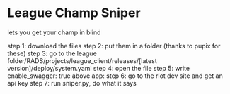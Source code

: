 # League Champ Sniper
lets you get your champ in blind

step 1: download the files
step 2: put them in a folder
(thanks to pupix for these)
step 3: go to the league folder/RADS/projects/league_client/releases/[latest version]/deploy/system.yaml
step 4: open the file
step 5: write enable_swagger: true above app:
step 6: go to the riot dev site and get an api key
step 7: run sniper.py, do what it says
